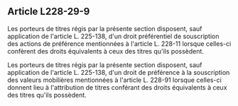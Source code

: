 Article L228-29-9
----
Les porteurs de titres régis par la présente section disposent, sauf application
de l'article L. 225-138, d'un droit préférentiel de souscription des actions de
préférence mentionnées à l'article L. 228-11 lorsque celles-ci confèrent des
droits équivalents à ceux des titres qu'ils possèdent.

Les porteurs de titres régis par la présente section disposent, sauf application
de l'article L. 225-138, d'un droit de préférence à la souscription des valeurs
mobilières mentionnées à l'article L. 228-91 lorsque celles-ci donnent lieu à
l'attribution de titres conférant des droits équivalents à ceux des titres
qu'ils possèdent.
